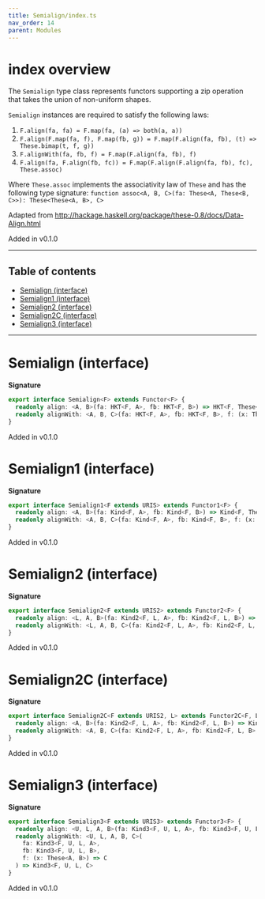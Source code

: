 ```yaml
---
title: Semialign/index.ts
nav_order: 14
parent: Modules
---
```


# index overview

The `Semialign` type class represents functors supporting a zip operation that takes the
union of non-uniform shapes.

`Semialign` instances are required to satisfy the following laws:

1. `F.align(fa, fa) = F.map(fa, (a) => both(a, a))`
2. `F.align(F.map(fa, f), F.map(fb, g)) = F.map(F.align(fa, fb), (t) => These.bimap(t, f, g))`
3. `F.alignWith(fa, fb, f) = F.map(F.align(fa, fb), f)`
4. `F.align(fa, F.align(fb, fc)) = F.map(F.align(F.align(fa, fb), fc), These.assoc)`

Where `These.assoc` implements the associativity law of `These` and has the following type signature:
`function assoc<A, B, C>(fa: These<A, These<B, C>>): These<These<A, B>, C>`

Adapted from http://hackage.haskell.org/package/these-0.8/docs/Data-Align.html

Added in v0.1.0

---

<h2 class="text-delta">Table of contents</h2>

- [Semialign (interface)](#semialign-interface)
- [Semialign1 (interface)](#semialign1-interface)
- [Semialign2 (interface)](#semialign2-interface)
- [Semialign2C (interface)](#semialign2c-interface)
- [Semialign3 (interface)](#semialign3-interface)

---

# Semialign (interface)

**Signature**

```ts
export interface Semialign<F> extends Functor<F> {
  readonly align: <A, B>(fa: HKT<F, A>, fb: HKT<F, B>) => HKT<F, These<A, B>>
  readonly alignWith: <A, B, C>(fa: HKT<F, A>, fb: HKT<F, B>, f: (x: These<A, B>) => C) => HKT<F, C>
}
```

Added in v0.1.0

# Semialign1 (interface)

**Signature**

```ts
export interface Semialign1<F extends URIS> extends Functor1<F> {
  readonly align: <A, B>(fa: Kind<F, A>, fb: Kind<F, B>) => Kind<F, These<A, B>>
  readonly alignWith: <A, B, C>(fa: Kind<F, A>, fb: Kind<F, B>, f: (x: These<A, B>) => C) => Kind<F, C>
}
```

Added in v0.1.0

# Semialign2 (interface)

**Signature**

```ts
export interface Semialign2<F extends URIS2> extends Functor2<F> {
  readonly align: <L, A, B>(fa: Kind2<F, L, A>, fb: Kind2<F, L, B>) => Kind2<F, L, These<A, B>>
  readonly alignWith: <L, A, B, C>(fa: Kind2<F, L, A>, fb: Kind2<F, L, B>, f: (x: These<A, B>) => C) => Kind2<F, L, C>
}
```

Added in v0.1.0

# Semialign2C (interface)

**Signature**

```ts
export interface Semialign2C<F extends URIS2, L> extends Functor2C<F, L> {
  readonly align: <A, B>(fa: Kind2<F, L, A>, fb: Kind2<F, L, B>) => Kind2<F, L, These<A, B>>
  readonly alignWith: <A, B, C>(fa: Kind2<F, L, A>, fb: Kind2<F, L, B>, f: (x: These<A, B>) => C) => Kind2<F, L, C>
}
```

Added in v0.1.0

# Semialign3 (interface)

**Signature**

```ts
export interface Semialign3<F extends URIS3> extends Functor3<F> {
  readonly align: <U, L, A, B>(fa: Kind3<F, U, L, A>, fb: Kind3<F, U, L, B>) => Kind3<F, U, L, These<A, B>>
  readonly alignWith: <U, L, A, B, C>(
    fa: Kind3<F, U, L, A>,
    fb: Kind3<F, U, L, B>,
    f: (x: These<A, B>) => C
  ) => Kind3<F, U, L, C>
}
```

Added in v0.1.0
